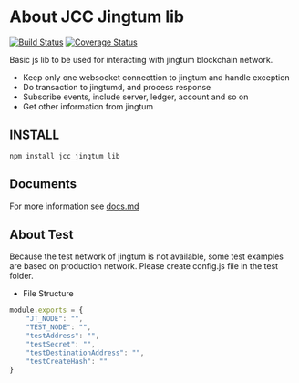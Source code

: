 # About JCC Jingtum lib

[![Build Status](https://travis-ci.com/JCCDex/jcc_jingtum_lib.svg?branch=master)](https://travis-ci.com/JCCDex/jcc_jingtum_lib)
[![Coverage Status](https://coveralls.io/repos/github/JCCDex/jcc_jingtum_lib/badge.svg?branch=master)](https://coveralls.io/github/JCCDex/jcc_jingtum_lib?branch=master)

Basic js lib to be used for interacting with jingtum blockchain network.

- Keep only one websocket connecttion to jingtum and handle exception
- Do transaction to jingtumd, and process response
- Subscribe events, include server, ledger, account and so on
- Get other information from jingtum

## INSTALL

```shell
npm install jcc_jingtum_lib
```

## Documents

For more information see [docs.md](https://github.com/JCCDex/jcc_jingtum_lib/blob/master/docs.md)

## About Test

Because the test network of jingtum is not available, some test examples are based on production network. Please create config.js file in the test folder.

- File Structure

```javascript
module.exports = {
    "JT_NODE": "",
    "TEST_NODE": "",
    "testAddress": "",
    "testSecret": "",
    "testDestinationAddress": "",
    "testCreateHash": ""
}
```
